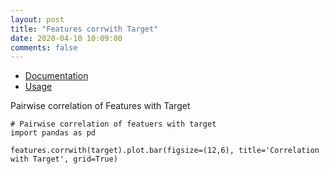 ```yaml
---
layout: post
title: "Features corrwith Target"
date: 2020-04-10 10:09:00 
comments: false
---
```


* [Documentation](https://pandas.pydata.org/pandas-docs/stable/reference/api/pandas.DataFrame.corrwith.html)
* [Usage](https://nbviewer.jupyter.org/github/cliffwhitworth/machine_learning_notebooks/blob/master/EsigningLoan.ipynb)

Pairwise correlation of Features with Target

```
# Pairwise correlation of featuers with target
import pandas as pd

features.corrwith(target).plot.bar(figsize=(12,6), title='Correlation with Target', grid=True)
```
